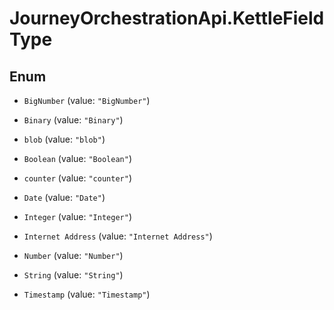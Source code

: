 # JourneyOrchestrationApi.KettleFieldType

## Enum


* `BigNumber` (value: `"BigNumber"`)

* `Binary` (value: `"Binary"`)

* `blob` (value: `"blob"`)

* `Boolean` (value: `"Boolean"`)

* `counter` (value: `"counter"`)

* `Date` (value: `"Date"`)

* `Integer` (value: `"Integer"`)

* `Internet Address` (value: `"Internet Address"`)

* `Number` (value: `"Number"`)

* `String` (value: `"String"`)

* `Timestamp` (value: `"Timestamp"`)


